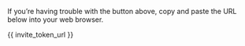 If you’re having trouble with the button above, copy and paste the URL below into your web browser.

{{ invite_token_url }}